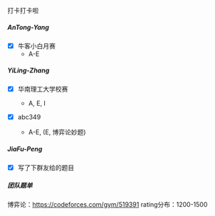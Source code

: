 
打卡打卡啦

##### AnTong-Yang

- [X] 牛客小白月赛
  + A-E

##### YiLing-Zhang

- [X] 华南理工大学校赛

  + A, E, I
- [X] abc349

  + A-E, (E, 博弈论妙题)



##### JiaFu-Peng

- [x] 写了下群友给的题目

##### 团队题单
博弈论：https://codeforces.com/gym/519391
rating分布：1200-1500
